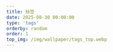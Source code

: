 ```yaml
---
title: 标签
date: 2025-08-30 00:00:00
type: 'tags'
orderby: random
order: 1
top_img: /img/wallpaper/tags_top.webp
---
```

